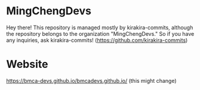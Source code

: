 # MingChengDevs
Hey there! This repository is managed mostly by kirakira-commits, although the repository belongs to the organization "MingChengDevs." So if you have any inquiries, ask kirakira-commits! (https://github.com/kirakira-commits)
# Website
https://bmca-devs.github.io/bmcadevs.github.io/
(this might change)
